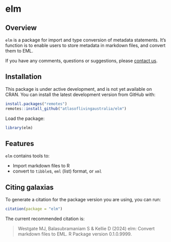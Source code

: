 
<!-- README.md is generated from README.Rmd. Please edit that file -->

# elm

## Overview

`elm` is a package for import and type conversion of metadata
statements. It’s function is to enable users to store metadata in
markdown files, and convert them to EML.

If you have any comments, questions or suggestions, please [contact
us](mailto:support@ala.org.au).

## Installation

This package is under active development, and is not yet available on
CRAN. You can install the latest development version from GitHub with:

``` r
install.packages("remotes")
remotes::install_github("atlasoflivingaustralia/elm")
```

Load the package:

``` r
library(elm)
```

## Features

`elm` contains tools to:

- Import markdown files to R
- convert to `tibble`s, `eml` (list) format, or `xml`

## Citing galaxias

To generate a citation for the package version you are using, you can
run:

``` r
citation(package = "elm")
```

The current recommended citation is:

> Westgate MJ, Balasubramaniam S & Kellie D (2024) elm: Convert markdown
> files to EML. R Package version 0.1.0.9999.
